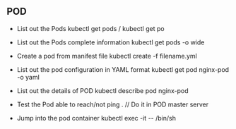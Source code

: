 ## POD

- List out the Pods
  kubectl get pods / kubectl get po
  
- List out the Pods complete information
  kubectl get pods -o wide
  
- Create a pod from manifest file
  kubectl create -f filename.yml
  
- List out the pod configuration in YAML format
  kubectl get pod nginx-pod -o yaml
  
- List out the details of POD
  kubectl describe pod nginx-pod
  
- Test the Pod able to reach/not
  ping <pod IP>.  // Do it in POD master server
  
- Jump into the pod container
  kubectl exec -it <podname> -- /bin/sh
  
  
